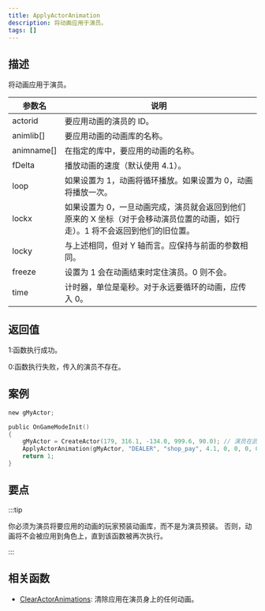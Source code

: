 ```yaml
---
title: ApplyActorAnimation
description: 将动画应用于演员。
tags: []
---
```


<VersionWarnCN version='SA-MP 0.3.7' />

## 描述

将动画应用于演员。

| 参数名     | 说明                                                                                                                          |
| ---------- | ----------------------------------------------------------------------------------------------------------------------------- |
| actorid    | 要应用动画的演员的 ID。                                                                                                       |
| animlib[]  | 要应用动画的动画库的名称。                                                                                                    |
| animname[] | 在指定的库中，要应用的动画的名称。                                                                                            |
| fDelta     | 播放动画的速度（默认使用 4.1）。                                                                                              |
| loop       | 如果设置为 1，动画将循环播放。如果设置为 0，动画将播放一次。                                                                  |
| lockx      | 如果设置为 0，一旦动画完成，演员就会返回到他们原来的 X 坐标（对于会移动演员位置的动画，如行走）。1 将不会返回到他们的旧位置。 |
| locky      | 与上述相同，但对 Y 轴而言。应保持与前面的参数相同。                                                                           |
| freeze     | 设置为 1 会在动画结束时定住演员。0 则不会。                                                                                   |
| time       | 计时器，单位是毫秒。对于永远要循环的动画，应传入 0。                                                                          |

## 返回值

1:函数执行成功。

0:函数执行失败，传入的演员不存在。

## 案例

```c
new gMyActor;

public OnGameModeInit()
{
    gMyActor = CreateActor(179, 316.1, -134.0, 999.6, 90.0); // 演员在武器国度中扮演销售员
    ApplyActorAnimation(gMyActor, "DEALER", "shop_pay", 4.1, 0, 0, 0, 0, 0); // 结账动画
    return 1;
}
```

## 要点

:::tip

你必须为演员将要应用的动画的玩家预装动画库，而不是为演员预装。
否则，动画将不会被应用到角色上，直到该函数被再次执行。

:::

## 相关函数

- [ClearActorAnimations](ClearActorAnimations): 清除应用在演员身上的任何动画。
